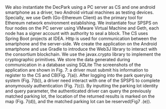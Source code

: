 We also instantiate the DecPark using a PC server as CS and one android smartphone as a driver, two Android virtual machines as testing devices. 
Specially, we use Geth (Go-Ethereum Client) as the primary tool for Ethereum network environment establishing. 
We instantiate four SPSPS on four nodes on the PC server using VMware Virtual Machine and Geth, each node has a signer account with authority to seal a block. 
The CS uses Spring Boot  projects at IDEA. Http is used for communication between the smartphone and the server-side. 
We create the application on the Android smartphone and use Gradle to introduce the Web3J library to interact with the consortium blockchain. 
We use the javax.crypto library to implement the cryptographic primitives. 
We store the data generated during communication in a database using SQLite The screenshots of the application are shown in Fig. 7: a driver must submit his information to register to the CS and CB(Fig. 7(a)). 
After logging into the park querying system (Fig. 7(b)), a driver need interact with one of the SPSPS to complete anonymously authentication (Fig. 7(c)). 
By inputting the parking lot identity and query parameter, the authenticated driver can query the previously matched parking lot, the location of the returned results is marked on the map (Fig. 7(d)), and the matched parking lot can be reserved(Fig7 .(e)).


